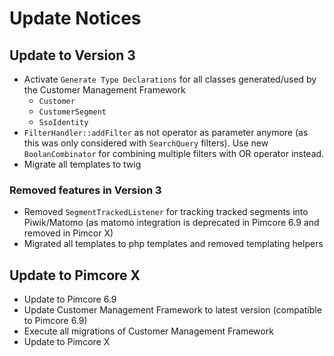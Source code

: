# Update Notices

## Update to Version 3
- Activate `Generate Type Declarations` for all classes generated/used by the Customer Management Framework
  - `Customer`
  - `CustomerSegment`
  - `SsoIdentity`
- `FilterHandler::addFilter` as not operator as parameter anymore (as this was only considered with `SearchQuery` filters). 
  Use new `BoolanCombinator` for combining multiple filters with OR operator instead. 
- Migrate all templates to twig

### Removed features in Version 3   
- Removed `SegmentTrackedListener` for tracking tracked segments into Piwik/Matomo
  (as matomo integration is deprecated in Pimcore 6.9 and removed in Pimcor X)
- Migrated all templates to php templates and removed templating helpers  

## Update to Pimcore X
- Update to Pimcore 6.9
- Update Customer Management Framework to latest version (compatible to Pimcore 6.9)
- Execute all migrations of Customer Management Framework
- Update to Pimcore X